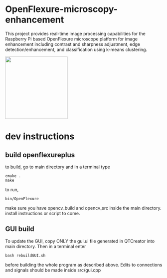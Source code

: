 # OpenFlexure-microscopy-enhancement
This project provides real-time image processing capabilities for the Raspberry Pi based OpenFlexure microscope platform for image enhancement including contrast and sharpness adjustment, edge detection/enhancement, and classification using k-means clustering.

<img src="https://openflexure.org/assets/ofm-photos/v7_side_view_crop.jpg" width="200" />


# dev instructions
## build openflexureplus
to build, go to main directory and in a terminal type
```
cmake . 
make
 ```

to run, 

``` 
bin/OpenFlexure
```

make sure you have opencv_build and opencv_src inside the main directory. install instructions or script to come. 

## GUI build
To update the GUI, copy ONLY the gui.ui file generated in QTCreator into  main directory.
Then in a terminal enter
```
bash rebuildGUI.sh
```
before building the whole program as described above.
Edits to connections and signals should be made inside src/gui.cpp